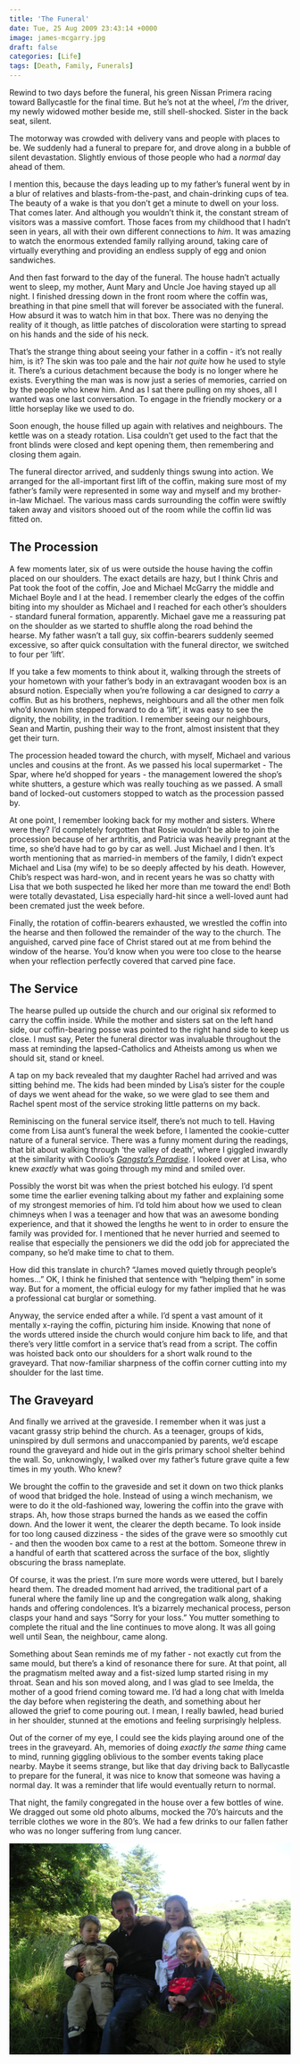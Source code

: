 ```yaml
---
title: 'The Funeral'
date: Tue, 25 Aug 2009 23:43:14 +0000
image: james-mcgarry.jpg
draft: false
categories: [Life]
tags: [Death, Family, Funerals]
---
```


Rewind to two days before the funeral, his green Nissan Primera racing toward Ballycastle for the final time. But he’s not at the wheel, _I’m_ the driver, my newly widowed mother beside me, still shell-shocked. Sister in the back seat, silent. 
<!--more-->

The motorway was crowded with delivery vans and people with places to be. We suddenly had a funeral to prepare for, and drove along in a bubble of silent devastation. Slightly envious of those people who had a _normal_ day ahead of them. 

I mention this, because the days leading up to my father’s funeral went by in a blur of relatives and blasts-from-the-past, and chain-drinking cups of tea. The beauty of a wake is that you don’t get a minute to dwell on your loss. That comes later. And although you wouldn’t think it, the constant stream of visitors was a massive comfort. Those faces from my childhood that I hadn’t seen in years, all with their own different connections to _him_. It was amazing to watch the enormous extended family rallying around, taking care of virtually everything and providing an endless supply of egg and onion sandwiches. 

And then fast forward to the day of the funeral. The house hadn’t actually went to sleep, my mother, Aunt Mary and Uncle Joe having stayed up all night. I finished dressing down in the front room where the coffin was, breathing in that pine smell that will forever be associated with the funeral. How absurd it was to watch him in that box. There was no denying the reality of it though, as little patches of discoloration were starting to spread on his hands and the side of his neck. 

That’s the strange thing about seeing your father in a coffin - it’s not really him, is it? The skin was too pale and the hair _not quite_ how he used to style it. There’s a curious detachment because the body is no longer where he exists. Everything the man was is now just a series of memories, carried on by the people who knew him. And as I sat there pulling on my shoes, all I wanted was one last conversation. To engage in the friendly mockery or a little horseplay like we used to do. 

Soon enough, the house filled up again with relatives and neighbours. The kettle was on a steady rotation. Lisa couldn’t get used to the fact that the front blinds were closed and kept opening them, then remembering and closing them again. 

The funeral director arrived, and suddenly things swung into action. We arranged for the all-important first lift of the coffin, making sure most of my father’s family were represented in some way and myself and my brother-in-law Michael. The various mass cards surrounding the coffin were swiftly taken away and visitors shooed out of the room while the coffin lid was fitted on.

The Procession
--------------

A few moments later, six of us were outside the house having the coffin placed on our shoulders. The exact details are hazy, but I think Chris and Pat took the foot of the coffin, Joe and Michael McGarry the middle and Michael Boyle and I at the head. I remember clearly the edges of the coffin biting into my shoulder as Michael and I reached for each other’s shoulders - standard funeral formation, apparently. Michael gave me a reassuring pat on the shoulder as we started to shuffle along the road behind the hearse. My father wasn’t a tall guy, six coffin-bearers suddenly seemed excessive, so after quick consultation with the funeral director, we switched to four per ‘lift’. 

If you take a few moments to think about it, walking through the streets of your hometown with your father’s body in an extravagant wooden box is an absurd notion. Especially when you’re following a car designed to _carry_ a coffin. But as his brothers, nephews, neighbours and all the other men folk who’d known him stepped forward to do a ‘lift’, it was easy to see the dignity, the nobility, in the tradition. I remember seeing our neighbours, Sean and Martin, pushing their way to the front, almost insistent that they get their turn. 

The procession headed toward the church, with myself, Michael and various uncles and cousins at the front. As we passed his local supermarket - The Spar, where he’d shopped for years - the management lowered the shop’s white shutters, a gesture which was really touching as we passed. A small band of locked-out customers stopped to watch as the procession passed by. 

At one point, I remember looking back for my mother and sisters. Where were they? I’d completely forgotten that Rosie wouldn’t be able to join the procession because of her arthritis, and Patricia was heavily pregnant at the time, so she’d have had to go by car as well. Just Michael and I then. It’s worth mentioning that as married-in members of the family, I didn’t expect Michael and Lisa (my wife) to be so deeply affected by his death. However, Chib’s respect was hard-won, and in recent years he was so chatty with Lisa that we both suspected he liked her more than me toward the end! Both were totally devastated, Lisa especially hard-hit since a well-loved aunt had been cremated just the week before. 

Finally, the rotation of coffin-bearers exhausted, we wrestled the coffin into the hearse and then followed the remainder of the way to the church. The anguished, carved pine face of Christ stared out at me from behind the window of the hearse. You’d know when you were too close to the hearse when your reflection perfectly covered that carved pine face.

The Service
-----------

The hearse pulled up outside the church and our original six reformed to carry the coffin inside. While the mother and sisters sat on the left hand side, our coffin-bearing posse was pointed to the right hand side to keep us close. I must say, Peter the funeral director was invaluable throughout the mass at reminding the lapsed-Catholics and Atheists among us when we should sit, stand or kneel. 

A tap on my back revealed that my daughter Rachel had arrived and was sitting behind me. The kids had been minded by Lisa’s sister for the couple of days we went ahead for the wake, so we were glad to see them and Rachel spent most of the service stroking little patterns on my back. 

Reminiscing on the funeral service itself, there’s not much to tell. Having come from Lisa aunt’s funeral the week before, I lamented the cookie-cutter nature of a funeral service. There was a funny moment during the readings, that bit about walking through ‘the valley of death’, where I giggled inwardly at the similarity with Coolio’s _[Gangsta’s Paradise](http://www.youtube.com/watch?v=WxF-ImXaUdE)_. I looked over at Lisa, who knew _exactly_ what was going through my mind and smiled over. 

Possibly the worst bit was when the priest botched his eulogy. I’d spent some time the earlier evening talking about my father and explaining some of my strongest memories of him. I’d told him about how we used to clean chimneys when I was a teenager and how that was an awesome bonding experience, and that it showed the lengths he went to in order to ensure the family was provided for. I mentioned that he never hurried and seemed to realise that especially the pensioners we did the odd job for appreciated the company, so he’d make time to chat to them. 

How did this translate in church? “James moved quietly through people’s homes…” OK, I think he finished that sentence with “helping them” in some way. But for a moment, the official eulogy for my father implied that he was a professional cat burglar or something. 

Anyway, the service ended after a while. I’d spent a vast amount of it mentally x-raying the coffin, picturing him inside. Knowing that none of the words uttered inside the church would conjure him back to life, and that there’s very little comfort in a service that’s read from a script. The coffin was hoisted back onto our shoulders for a short walk round to the graveyard. That now-familiar sharpness of the coffin corner cutting into my shoulder for the last time.

The Graveyard
-------------

And finally we arrived at the graveside. I remember when it was just a vacant grassy strip behind the church. As a teenager, groups of kids, uninspired by dull sermons and unaccompanied by parents, we’d escape round the graveyard and hide out in the girls primary school shelter behind the wall. So, unknowingly, I walked over my father’s future grave quite a few times in my youth. Who knew? 

We brought the coffin to the graveside and set it down on two thick planks of wood that bridged the hole. Instead of using a winch mechanism, we were to do it the old-fashioned way, lowering the coffin into the grave with straps. Ah, how those straps burned the hands as we eased the coffin down. And the lower it went, the clearer the depth became. To look inside for too long caused dizziness - the sides of the grave were so smoothly cut - and then the wooden box came to a rest at the bottom. Someone threw in a handful of earth that scattered across the surface of the box, slightly obscuring the brass nameplate. 

Of course, it was the priest. I’m sure more words were uttered, but I barely heard them. The dreaded moment had arrived, the traditional part of a funeral where the family line up and the congregation walk along, shaking hands and offering condolences. It’s a bizarrely mechanical process, person clasps your hand and says “Sorry for your loss.” You mutter something to complete the ritual and the line continues to move along. It was all going well until Sean, the neighbour, came along. 

Something about Sean reminds me of my father - not exactly cut from the same mould, but there’s a kind of resonance there for sure. At that point, all the pragmatism melted away and a fist-sized lump started rising in my throat. Sean and his son moved along, and I was glad to see Imelda, the mother of a good friend coming toward me. I’d had a long chat with Imelda the day before when registering the death, and something about her allowed the grief to come pouring out. I mean, I really bawled, head buried in her shoulder, stunned at the emotions and feeling surprisingly helpless. 

Out of the corner of my eye, I could see the kids playing around one of the trees in the graveyard. Ah, memories of doing _exactly the same thing_ came to mind, running giggling oblivious to the somber events taking place nearby. Maybe it seems strange, but like that day driving back to Ballycastle to prepare for the funeral, it was nice to know that someone was having a normal day. It was a reminder that life would eventually return to normal. 

That night, the family congregated in the house over a few bottles of wine. We dragged out some old photo albums, mocked the 70’s haircuts and the terrible clothes we wore in the 80’s. We had a few drinks to our fallen father who was no longer suffering from lung cancer. 

[![James McGarry](at-fairhead.jpg)](at-fairhead.jpg)